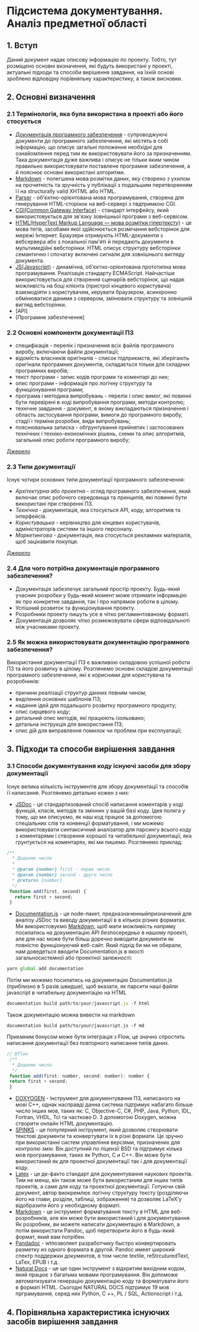 # Підсистема документування. Аналіз предметної області

## 1. Вступ

Даний документ надає описову інформацію по проекту. Тобто, тут розміщено основні визначення, які будуть використані у проекті, актуальні підходи та способи вирішення завдання, на їхній основі зроблено відповідну порівняльну характеристику, а також висновки.

## 2. Основні визначення

### 2.1 Термінологія, яка була використана в проекті або його стосується

* [Документація програмного забезпечення](https://uk.wikipedia.org/wiki/Документація_програмного_забезпечення) - супроводжуючі документи до програмного забезпечення, які містять в собі інформацію, що описує загальні положення необхідні для ознайомлення перед тим як використовувати його за призначенням. Така документація дуже важлива і описує не тільки яким чином правильно використовувати поставлене програмне забезпечення, а й пояснює основні використані алгоритми.
* [Markdown](https://uk.wikipedia.org/wiki/Markdown) - полегшена мова розмітки даних, яку створено з ухилом на прочитність та зручність у публікації з подальшим перетворенням її на structurally valid XHTML або HTML.
* [Parser](https://ru.wikipedia.org/wiki/Parser) - об'єктно-орієнтована мова програмування, створена для генерування HTML-сторінок на веб-сервері з пвдтримкою CGI.
* [CGI(Common Gateway Interface)](https://ru.wikipedia.org/wiki/CGI) - стандарт інтерфейсу, який використовується для зв'язку зовнішньої програми з веб-сервісом.
* [HTML(HyperText Markup Language — мова розмітки гіпертексту)](https://uk.wikipedia.org/wiki/HTML) - це мова тегів, засобами якої здійснюється розмічання вебсторінок для мережі Інтернет. Браузери отримують HTML-документи з вебсервера або з локальної пам'яті й передають документи в мультимедійні вебсторінки. HTML описує структуру вебсторінки семантично і спочатку включені сигнали для зовнішнього вигляду документа.
* [JS(Javascript)](https://uk.wikipedia.org/wiki/JavaScript) - динамічна, об'єктно-орієнтована прототипна мова програмування. Реалізація стандарту ECMAScript. Найчастіше використовується для створення сценаріїв вебсторінок, що надає можливість на боці клієнта (пристрої кінцевого користувача) взаємодіяти з користувачем, керувати браузером, асинхронно обмінюватися даними з сервером, змінювати структуру та зовнішній вигляд вебсторінки.
* [API]
* [Програмне забезпечення]

### 2.2 Основні компоненти документації ПЗ

* специфікація - перелік і призначення всіх файлів програмного виробу, включаючи файли документації;
* відомість власників оригіналів - список підприємств, які зберігають оригінали програмних документів, складається тільки для складних програмних виробів;
* текст програми - запис кодів програми та коментарі до них;
* опис програми - інформація про логічну структуру та функціонування програми;
* програма і методика випробувань - перелік і опис вимог, які повинні бути перевірені в ході випробування програми, методи контролю;
* технічне завдання - документ, в якому викладаються призначення і область застосування програми, вимоги до програмного виробу, стадії і терміни розробки, види випробувань;
* пояснювальна записка - обґрунтування прийнятих і застосованих технічних і техніко-економічних рішень, схеми та опис алгоритмів, загальний опис роботи програмного виробу;

[Джерело](https://uk.wikipedia.org/wiki/Документація_програмного_забезпечення)

### 2.3 Типи документації

Існує чотири основних типи документації програмного забезпечення:
* _Архітектурна або проектна_ - огляд програмного забезпечення, який включає опис робочого середовища та принципів, які повинні бути використані при створенні ПЗ.
* _Технічна_ - документація, яка стосується API, коду, алгоритмів та інтерфейсів.
* _Користувацька_ - керівництво для кінцевих користувачів, адміністраторів системи та іншого персоналу.
* _Маркетингова_ - документація, яка стосується рекламних матеріалів, щоб зацікавити покупця.

[Джерело](https://ru.wikipedia.org/wiki/Документация_на_программное_обеспечение#Типы_документации)

### 2.4 Для чого потрібна документація програмного забезпечення?
* Документація забезпечує загальний простір проекту. Будь-який учасник розробки у будь-який момент може отримати інформацію як про конкретне завдання, так і про напрямок роботи в цілому.
* Успішний розвиток та функціонування проекту.
* Розробники проекту пишуть усе в чітко регламентованому форматі.
* Документація дозволяє чітко розмежовувати сфери відповідальноті між учасниками проекту.

### 2.5 Як можна використовувати документацію програмного забезпечення?

Використання документації ПЗ є важливою складовою успішної роботи ПЗ та його розвитку в цілому. Розглянемо основні складові документації програмного забезпечення, які є корисними для користувача та розробників:
* причини реалізації структур данних певним чином;
* виділення основних шаблонів ПЗ;
* надання ідей для подальшого розвитку програмного продукту;
* опис сирцевого коду;
* детальний опис методів, які працюють ізольовано;
* детальна інструкція для використання ПЗ;
* опис дій для виправлення помилок чи проблем при експлуатації;

## 3. Підходи та способи вирішення завдання 

### 3.1 Способи документування коду існуючі засоби для збору документації
Існує велика кількість інструментів для збору документації та способів її написання. Розглянемо детально кожен з них:
* [JSDoc](https://webformyself.com/dokumentirovanie-proektov-javascript/) - це стандартизований спосіб написання коментарів у коді функцій, класів, методів та змінних у вашій базі коду. Ідея поляга у тому, що ми описуємо, як наш код працює за допомогою спеціальних слів та конвенції форматування, і ми можемо використовувати синтаксичний аналізатор для парсингу всього коду з коментарями і створення хорошої та читабельної документації, яка грунтується на коментарях, які ми пишемо. Розглянемо приклад:
``` js
/**
  * Додаємо числа
  * 
  * @param {number} first - перше число
  * @param {number} second - друге число
  * @returns {number}
  */
 function add(first, second) {
   return first + second;
 }
 ```
* [Documentation.js](https://webformyself.com/dokumentirovanie-proektov-javascript/) - це node-пакет, предназначенныйпризначений для аналізу JSDoc та виводу документації в в кількох різних форматах. Ми використовуємо [Markdown](https://gist.github.com/Jekins/2bf2d0638163f1294637#CodeBlocks), щоб мати можливість напряму посилатись на документацію API безпосередньо в нашому проекті, але для нас може бути більш доречно виводити документи як повністю функціонуючий веб-сайт. Який підхід би ми не обирали, нам доведеться вводити Documentation.js в якості загальносистемної або проектної залежності:
``` js
yarn global add documentation
```
Потім ми можемо посилатись на документацію Documentation.js (приблизно в 5 разів швидше), щоб вказати, як парсити наші файли javascript в читабельну документацію на HTML
``` js
documentation build path/to/your/javascript.js -f html
```
Також документацію можна вивести на markdown
```
documentation build path/to/your/javascript.js -f md
```
Приємним бонусом може бути інтеграція з Flow, це значно спростить написання документації без повторного написання типів даних.
``` js
// @flow
 /**
  * Додаємо числа
  */
 function add(first: number, second: number): number {
 return first + second;
 }
 ```
* [DOXYOGEN](https://blog.education-ecosystem.com/10-best-code-documentation/) - інструмент для документування ПЗ, написаного на мові C++, однак насправді данна система підтримує набагато більше число інших мов, таких як: C, Objective-C, C#, PHP, Java, Python, IDL, Fortran, VHDL, Tcl та частково D. З допомогою Doxygen, можна створити онлайн HTML документацію.
* [SPINKS](https://blog.education-ecosystem.com/10-best-code-documentation/) - це популярний інструмент, який дозволяє створювати текстові документи та конвертувати їх в різні формати. Це зручно при використанні систем управління версіями, призначених для контролю змін. Він доступний по ліцензії BSD та підтримує кілька мов програмування, таких як Python, C и C++. Він може бути використаний як для проектної документації так і для документації коду.
* [Latex](https://blog.education-ecosystem.com/10-best-code-documentation/) - це де-факто стандарт для документування наукових проектів. Тим не менш, він також може бути використаним для інших типів проектів, а саме для коду та проектної документації. Готуючи свій документ, автор виокремлює логічну структуру тексту (розділяючи його на глави, розділи, таблиці, зображення) та дозволяє LaTeX’у відобразити його у необхідному форматі.
* [Markdown](https://blog.education-ecosystem.com/10-best-code-documentation/) - це інструмент форматування тексту в HTML для веб-розробників, але він може бути використаний і для документування. Як розробник, ви можете написати документацію в Markdown, а потім використати Pandoc, щоб перетворити його в будь-який формат, який вам потрібен.
* [Pandadoc](https://blog.education-ecosystem.com/10-best-code-documentation/) - wtпозволяет разработчику быстро конвертировать разметку из одного формата в другой. Pandoc имеет широкий спектр поддержки документов, в том числе textile, reStrcuturedText, LaTex, EPUB i т.д.
* [Natural Docs](https://blog.education-ecosystem.com/10-best-code-documentation/) - це ще один інструмент з відкритим вихідним кодом, який працює з багатьма мовами програмування. Він допоможе автоматизувати генерацію документацію коду та форматувати його в форматі HTML. Сьогодні NATURAL DOCS підтримує 19 мов прграмування, серед них Python, C ++, PL / SQL, Actionscript і т.д.

## 4. Порівняльна характеристика існуючих засобів вирішення завдання
